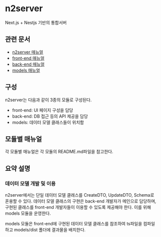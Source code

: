 # n2server
Next.js + Nestjs 기반의 통합서버 

## 관련 문서
* [n2server 매뉴얼](https://github.com/ByunMooYoung/n2server)
* [front-end 매뉴얼](https://github.com/ByunMooYoung/n2server/tree/main/front-end)
* [back-end 매뉴얼](https://github.com/ByunMooYoung/n2server/tree/main/back-end)
* [models 매뉴얼](https://github.com/ByunMooYoung/n2server/tree/main/models)

## 구성
n2server는 다음과 같이 3종의 모듈로 구성된다.
* front-end: UI 페이지 구성을 담당
* back-end: DB 접근 등의 API 제공을 담당
* models: 데이터 모델 클래스들이 위치함

## 모듈별 매뉴얼
각 모듈별 매뉴얼은 각 모듈의 README.md파일을 참고한다.

## 요약 설명
### 데이터 모델 개발 및 이용
n2server에서는 단일 데이터 모델 클래스를 CreateDTO, UpdateDTO, Schema로 혼용할 수 있다. 데이터 모델 클래스의 구현은 back-end 개발자가 메인으로 담당하며, 구현된 클래스를 front-end 개발자들이 이용할 수 있도록 제공해야 한다. 이를 위해 models 모듈을 운영한다.

models 모듈은 front-end에 구현된 데이터 모델 클래스를 참조하여 ts파일을 컴파일하고 models/dist 폴더에 결과물을 배치한다.

